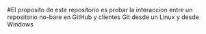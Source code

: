 #El proposito de este repositorio es probar la interaccion entre un repositorio no-bare en GitHub y clientes Git desde un Linux y desde Windows 
